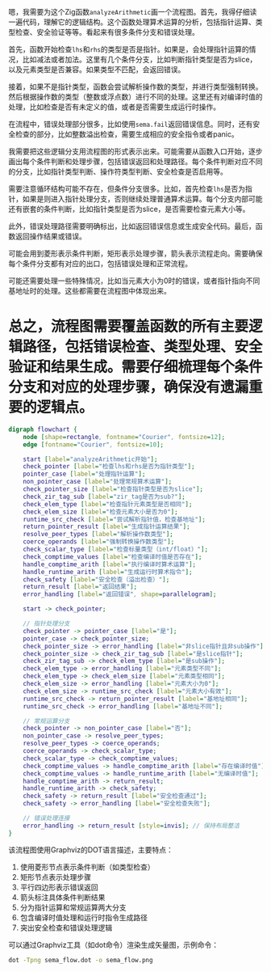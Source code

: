 嗯，我需要为这个Zig函数`analyzeArithmetic`画一个流程图。首先，我得仔细读一遍代码，理解它的逻辑结构。这个函数处理算术运算的分析，包括指针运算、类型检查、安全验证等等。看起来有很多条件分支和错误处理。

首先，函数开始检查`lhs`和`rhs`的类型是否是指针。如果是，会处理指针运算的情况，比如减法或者加法。这里有几个条件分支，比如判断指针类型是否为slice，以及元素类型是否兼容。如果类型不匹配，会返回错误。

接着，如果不是指针类型，函数会尝试解析操作数的类型，并进行类型强制转换。然后根据操作数的类型（整数或浮点数）进行不同的处理。这里还有对编译时值的处理，比如检查是否有未定义的值，或者是否需要生成运行时操作。

在流程中，错误处理部分很多，比如使用`sema.fail`返回错误信息。同时，还有安全检查的部分，比如整数溢出检查，需要生成相应的安全指令或者panic。

我需要把这些逻辑分支用流程图的形式表示出来。可能需要从函数入口开始，逐步画出每个条件判断和处理步骤，包括错误返回和处理路径。每个条件判断对应不同的分支，比如指针类型判断、操作符类型判断、安全检查是否启用等。

需要注意循环结构可能不存在，但条件分支很多。比如，首先检查`lhs`是否为指针，如果是则进入指针处理分支，否则继续处理普通算术运算。每个分支内部可能还有嵌套的条件判断，比如指针类型是否为slice，是否需要检查元素大小等。

此外，错误处理路径需要明确标出，比如返回错误信息或生成安全代码。最后，函数返回操作结果或错误。

可能会用到菱形表示条件判断，矩形表示处理步骤，箭头表示流程走向。需要确保每个条件分支都有对应的出口，包括错误处理和正常流程。

可能还需要处理一些特殊情况，比如当元素大小为0时的错误，或者指针指向不同基地址时的处理。这些都需要在流程图中体现出来。

总之，流程图需要覆盖函数的所有主要逻辑路径，包括错误检查、类型处理、安全验证和结果生成。需要仔细梳理每个条件分支和对应的处理步骤，确保没有遗漏重要的逻辑点。
================================================
```dot
digraph flowchart {
    node [shape=rectangle, fontname="Courier", fontsize=12];
    edge [fontname="Courier", fontsize=10];

    start [label="analyzeArithmetic开始"];
    check_pointer [label="检查lhs和rhs是否为指针类型"];
    pointer_case [label="处理指针运算"];
    non_pointer_case [label="处理常规算术运算"];
    check_pointer_size [label="检查指针类型是否为slice"];
    check_zir_tag_sub [label="zir_tag是否为sub?"];
    check_elem_type [label="检查指针元素类型是否相同"];
    check_elem_size [label="检查元素大小是否为0"];
    runtime_src_check [label="尝试解析指针值，检查基地址"];
    return_pointer_result [label="生成指针运算结果"];
    resolve_peer_types [label="解析操作数类型"];
    coerce_operands [label="强制转换操作数类型"];
    check_scalar_type [label="检查标量类型（int/float）"];
    check_comptime_values [label="检查编译时值是否存在"];
    handle_comptime_arith [label="执行编译时算术运算"];
    handle_runtime_arith [label="生成运行时算术指令"];
    check_safety [label="安全检查（溢出检查）"];
    return_result [label="返回结果"];
    error_handling [label="返回错误", shape=parallelogram];

    start -> check_pointer;

    // 指针处理分支
    check_pointer -> pointer_case [label="是"];
    pointer_case -> check_pointer_size;
    check_pointer_size -> error_handling [label="非slice指针且非sub操作"];
    check_pointer_size -> check_zir_tag_sub [label="是slice指针"];
    check_zir_tag_sub -> check_elem_type [label="是sub操作"];
    check_elem_type -> error_handling [label="元素类型不同"];
    check_elem_type -> check_elem_size [label="元素类型相同"];
    check_elem_size -> error_handling [label="元素大小为0"];
    check_elem_size -> runtime_src_check [label="元素大小有效"];
    runtime_src_check -> return_pointer_result [label="基地址相同"];
    runtime_src_check -> error_handling [label="基地址不同"];

    // 常规运算分支
    check_pointer -> non_pointer_case [label="否"];
    non_pointer_case -> resolve_peer_types;
    resolve_peer_types -> coerce_operands;
    coerce_operands -> check_scalar_type;
    check_scalar_type -> check_comptime_values;
    check_comptime_values -> handle_comptime_arith [label="存在编译时值"];
    check_comptime_values -> handle_runtime_arith [label="无编译时值"];
    handle_comptime_arith -> return_result;
    handle_runtime_arith -> check_safety;
    check_safety -> return_result [label="安全检查通过"];
    check_safety -> error_handling [label="安全检查失败"];

    // 错误处理连接
    error_handling -> return_result [style=invis]; // 保持布局整洁
}
``` 

该流程图使用Graphviz的DOT语言描述，主要特点：

1. 使用菱形节点表示条件判断（如类型检查）
2. 矩形节点表示处理步骤
3. 平行四边形表示错误返回
4. 箭头标注具体条件判断结果
5. 分为指针运算和常规运算两大分支
6. 包含编译时值处理和运行时指令生成路径
7. 突出安全检查和错误处理逻辑

可以通过Graphviz工具（如dot命令）渲染生成矢量图，示例命令：
```bash
dot -Tpng sema_flow.dot -o sema_flow.png
```